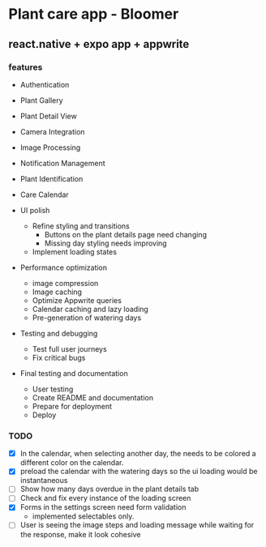 # Plant care app - Bloomer

## react.native  + expo app + appwrite

### features

- Authentication
- Plant Gallery
- Plant Detail View
- Camera Integration
- Image Processing
- Notification Management
- Plant Identification
- Care Calendar

- UI polish
  - Refine styling and transitions
    - Buttons on the plant details page need changing
    - Missing day styling needs improving
  - Implement loading states
- Performance optimization
  - image compression
  - Image caching
  - Optimize Appwrite queries
  - Calendar caching and lazy loading
  - Pre-generation of watering days
- Testing and debugging
  - Test full user journeys
  - Fix critical bugs
- Final testing and documentation
  - User testing
  - Create README and documentation
  - Prepare for deployment
  - Deploy

### TODO

- [x] In the calendar, when selecting another day, the needs to be colored a different color on the calendar.
- [x] preload the calendar with the watering days so the ui loading would be instantaneous
- [ ] Show how many days overdue in the plant details tab
- [ ] Check and fix every instance of the loading screen
- [x] Forms in the settings screen need form validation
  - implemented selectables only.
- [ ] User is seeing the image steps and loading message while waiting for the response, make it look cohesive
